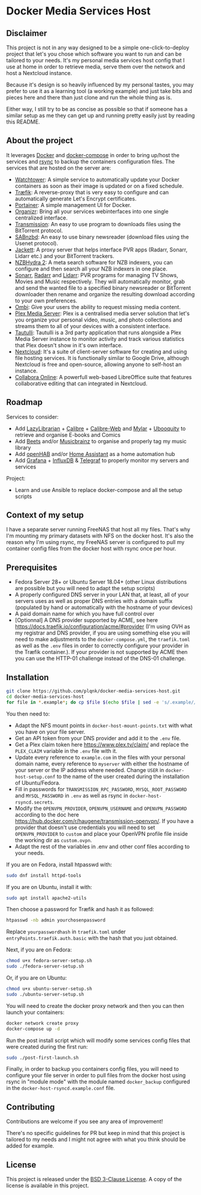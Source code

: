 # Docker Media Services Host

## Disclaimer

This project is not in any way designed to be a simple one-click-to-deploy project that let's you chose which software you want to run and can be tailored to your needs. It's my personal media services host config that I use at home in order to retrieve media, serve them over the network and host a Nextcloud instance.

Because it's design is so heavily influenced by my personal tastes, you may prefer to use it as a learning tool (a working example) and just take bits and pieces here and there than just clone and run the whole thing as is.

Either way, I still try to be as concise as possible so that if someone has a similar setup as me they can get up and running pretty easily just by reading this README.

## About the project

It leverages [Docker](https://www.docker.com/) and [docker-compose](https://docs.docker.com/compose/) in order to bring up/host the services and [rsync](https://rsync.samba.org/) to backup the containers configuration files. The services that are hosted on the server are:

- [Watchtower](https://github.com/v2tec/watchtower): A simple service to automatically update your Docker containers as soon as their image is updated or on a fixed schedule.
- [Træfik](https://traefik.io/): A reverse-proxy that is very easy to configure and can automatically generate Let's Encrypt certificates.
- [Portainer](https://www.portainer.io/): A simple management UI for Docker.
- [Organizr](https://github.com/causefx/Organizr): Bring all your services webinterfaces into one single centralized interface.
- [Transmission](https://transmissionbt.com/): An easy to use program to downloads files using the BitTorrent protocol.
- [SABnzbd](https://sabnzbd.org/): An easy to use binary newsreader (download files using the Usenet protocol).
- [Jackett](https://github.com/Jackett/Jackett): A proxy server that helps interface PVR apps (Radarr, Sonarr, Lidarr etc.) and your BitTorrent trackers.
- [NZBHydra 2](https://github.com/theotherp/nzbhydra2): A meta search software for NZB indexers, you can configure and then search all your NZB indexers in one place.
- [Sonarr](https://sonarr.tv/), [Radarr](https://radarr.video/) and [Lidarr](https://lidarr.audio/): PVR programs for managing TV Shows, Movies and Music respectively. They will automatically monitor, grab and send the wanted file to a specified binary newsreader or BitTorrent downloader then rename and organize the resulting download according to your own preferences.
- [Ombi](https://ombi.io/): Give your users the ability to request missing media content.
- [Plex Media Server](https://www.plex.tv/): Plex is a centralised media server solution that let's you organize your personal video, music, and photo collections and streams them to all of your devices with a consistent interface.
- [Tautulli](https://tautulli.com/): Tautulli is a 3rd party application that runs alongside a Plex Media Server instance to monitor activity and track various statistics that Plex doesn't show in it's own interface.
- [Nextcloud](https://nextcloud.com/): It's a suite of client-server software for creating and using file hosting services. It is functionally similar to Google Drive, although Nextcloud is free and open-source, allowing anyone to self-host an instance.
- [Collabora Online](https://www.collaboraoffice.com/collabora-online/): A powerfull web-based LibreOffice suite that features collaborative editing that can integrated in Nextcloud.

## Roadmap

Services to consider:

- Add [LazyLibrarian](https://github.com/DobyTang/LazyLibrarian) + [Calibre](https://calibre-ebook.com/) + [Calibre-Web](https://github.com/janeczku/calibre-web) and [Mylar](https://github.com/evilhero/mylar) + [Ubooquity](http://vaemendis.net/ubooquity/) to retrieve and organise E-books and Comics
- Add [Beets](http://beets.io/) and/or [Musicbrainz](https://musicbrainz.org/) to organise and properly tag my music library
- Add [openHAB](https://www.openhab.org/) and/or [Home Assistant](https://www.home-assistant.io/) as a home automation hub
- Add [Grafana](https://grafana.com/) + [InfluxDB](https://www.influxdata.com/time-series-platform/influxdb/) & [Telegraf](https://www.influxdata.com/time-series-platform/telegraf/) to properly monitor my servers and services

Project:

- Learn and use Ansible to replace docker-compose and all the setup scripts

## Context of my setup

I have a separate server running FreeNAS that host all my files. That's why I'm mounting my primary datasets with NFS on the docker host. It's also the reason why I'm using rsync, my FreeNAS server is configured to pull my container config files from the docker host with rsync once per hour.

## Prerequisites

- Fedora Server 28+ or Ubuntu Server 18.04+ (other Linux distributions are possible but you will need to adapt the setup scripts)
- A properly configured DNS server in your LAN that, at least, all of your servers uses as well as proper DNS entries with a domain suffix (populated by hand or automatically with the hostname of your devices)
- A paid domain name for which you have full control over
- [Optionnal] A DNS provider supported by ACME, see here <https://docs.traefik.io/configuration/acme/#provider> (I'm using OVH as my registrar and DNS provider, if you are using something else you will need to make adjustments to the `docker-compose.yml`, the `traefik.toml` as well as the `.env` files in order to correctly configure your provider in the Træfik container.). If your provider is not supported by ACME then you can use the HTTP-01 challenge instead of the DNS-01 challenge.

## Installation

```bash
git clone https://github.com/plqnk/docker-media-services-host.git
cd docker-media-services-host
for file in *.example*; do cp $file $(echo $file | sed -e 's/.example//'); done
```

You then need to:

- Adapt the NFS mount points in `docker-host-mount-points.txt` with what you have on your file server.
- Get an API token from your DNS provider and add it to the `.env` file.
- Get a Plex claim token here <https://www.plex.tv/claim/> and replace the `PLEX_CLAIM` variable in the `.env` file with it.
- Update every reference to `example.com` in the files with your personal domain name, every reference to `myserver` with either the hostname of your server or the IP address where needed. Change `USER` in `docker-host-setup.conf` to the name of the user created during the installation of Ubuntu/Fedora.
- Fill in passwords for `TRANSMISSION_RPC_PASSWORD`, `MYSQL_ROOT_PASSWORD` and `MYSQL_PASSWORD` in `.env` as well as rsync in `docker-host-rsyncd.secrets`.
- Modify the `OPENVPN_PROVIDER`, `OPENVPN_USERNAME` and `OPENVPN_PASSWORD` according to the doc here <https://hub.docker.com/r/haugene/transmission-openvpn/>. If you have a provider that doesn't use credentials you will need to set `OPENVPN_PROVIDER` to `custom` and place your OpenVPN profile file inside the working dir as `custom.ovpn`.
- Adapt the rest of the variables in .env and other conf files according to your needs.

If you are on Fedora, install htpasswd with:

```bash
sudo dnf install httpd-tools
```

If you are on Ubuntu, install it with:

```bash
sudo apt install apache2-utils
```

Then choose a password for Træfik and hash it as followed:

```bash
htpasswd -nb admin yourchosenpassword
```

Replace `yourpasswordhash` in `traefik.toml` under `entryPoints.traefik.auth.basic` with the hash that you just obtained.

Next, if you are on Fedora:

```bash
chmod u+x fedora-server-setup.sh
sudo ./fedora-server-setup.sh
```

Or, if you are on Ubuntu:

```bash
chmod u+x ubuntu-server-setup.sh
sudo ./ubuntu-server-setup.sh
```

You will need to create the docker proxy network and then you can then launch your containers:

```bash
docker network create proxy
docker-compose up -d
```

Run the post install script which will modify some services config files that were created during the first run:

```bash
sudo ./post-first-launch.sh
```

Finally, in order to backup you containers config files, you will need to configure your file server in order to pull files from the docker host using rsync in "module mode" with the module named `docker_backup` configured in the `docker-host-rsyncd.example.conf` file.

## Contributing

Contributions are welcome if you see any area of improvement!

There's no specific guidelines for PR but keep in mind that this project is tailored to my needs and I might not agree with what you think should be added for example.

## License

This project is released under the [BSD 3-Clause License](https://opensource.org/licenses/BSD-3-Clause). A copy of the license is available in this project.